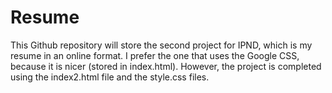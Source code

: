 Resume
======

This Github repository will store the second project for IPND, which is my resume in an online format.  I prefer the one that uses the Google CSS, because it is nicer (stored in index.html).  However, the project is completed using the index2.html file and the style.css files.  
